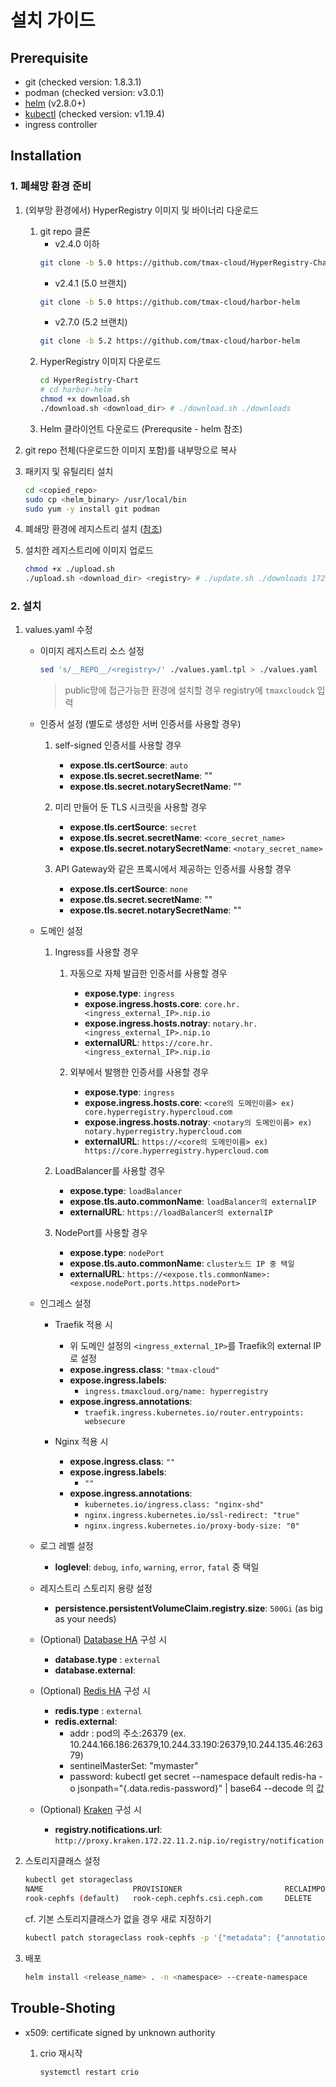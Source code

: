 # 설치 가이드

## Prerequisite

- git (checked version: 1.8.3.1)
- podman (checked version: v3.0.1)
- [helm](https://helm.sh/docs/intro/install/) (v2.8.0+)
- [kubectl](https://kubernetes.io/ko/docs/tasks/tools/install-kubectl-linux/) (checked version: v1.19.4)
- ingress controller

## Installation

### 1. 폐쇄망 환경 준비

1. (외부망 환경에서) HyperRegistry 이미지 및 바이너리 다운로드

   1. git repo 클론
      * v2.4.0 이하
      ```bash
      git clone -b 5.0 https://github.com/tmax-cloud/HyperRegistry-Chart
      ```
      * v2.4.1 (5.0 브랜치)
      ```bash
      git clone -b 5.0 https://github.com/tmax-cloud/harbor-helm
      ```
      * v2.7.0 (5.2 브랜치)
      ```bash
      git clone -b 5.2 https://github.com/tmax-cloud/harbor-helm
      ```
   2. HyperRegistry 이미지 다운로드
      ```bash
      cd HyperRegistry-Chart
      # cd harbor-helm
      chmod +x download.sh
      ./download.sh <download_dir> # ./download.sh ./downloads
      ```
   3. Helm 클라이언트 다운로드 (Prerequsite - helm 참조)

2. git repo 전체(다운로드한 이미지 포함)를 내부망으로 복사

3. 패키지 및 유틸리티 설치
   
   ```bash
   cd <copied_repo>
   sudo cp <helm_binary> /usr/local/bin
   sudo yum -y install git podman
   ```

4. 폐쇄망 환경에 레지스트리 설치 ([참조](https://github.com/tmax-cloud/install-registry/tree/5.0))

5. 설치한 레지스트리에 이미지 업로드

   ```bash
   chmod +x ./upload.sh
   ./upload.sh <download_dir> <registry> # ./update.sh ./downloads 172.22.11.2:5000
   ```

### 2. 설치

1. values.yaml 수정
   
   - 이미지 레지스트리 소스 설정
     
      ```bash
      sed 's/__REPO__/<registry>/' ./values.yaml.tpl > ./values.yaml
      ```
        > public망에 접근가능한 환경에 설치할 경우 registry에 `tmaxcloudck` 입력

   - 인증서 설정 (별도로 생성한 서버 인증서를 사용할 경우)

       1. self-signed 인증서를 사용할 경우
          - **expose.tls.certSource**: `auto`
          - **expose.tls.secret.secretName**: ""
          - **expose.tls.secret.notarySecretName**: ""

       2. 미리 만들어 둔 TLS 시크릿을 사용할 경우
          - **expose.tls.certSource**: `secret`
          - **expose.tls.secret.secretName**: `<core_secret_name>`
          - **expose.tls.secret.notarySecretName**: `<notary_secret_name>`

       3. API Gateway와 같은 프록시에서 제공하는 인증서를 사용할 경우
          - **expose.tls.certSource**: `none`
          - **expose.tls.secret.secretName**: ""
          - **expose.tls.secret.notarySecretName**: ""
     
   - 도메인 설정

       1. Ingress를 사용할 경우
          1. 자동으로 자체 발급한 인증서를 사용할 경우 
             - **expose.type**: `ingress`
             - **expose.ingress.hosts.core**: `core.hr.<ingress_external_IP>.nip.io`
             - **expose.ingress.hosts.notray**: `notary.hr.<ingress_external_IP>.nip.io`
             - **externalURL**: `https://core.hr.<ingress_external_IP>.nip.io`
           
          2. 외부에서 발행한 인증서를 사용할 경우
             - **expose.type**: `ingress`
             - **expose.ingress.hosts.core**: `<core의 도메인이름> ex) core.hyperregistry.hypercloud.com`
             - **expose.ingress.hosts.notray**: `<notary의 도메인이름> ex) notary.hyperregistry.hypercloud.com`
             - **externalURL**: `https://<core의 도메인이름> ex) https://core.hyperregistry.hypercloud.com`
           
       2. LoadBalancer를 사용할 경우
          - **expose.type**: `loadBalancer`
          - **expose.tls.auto.commonName**: `loadBalancer의 externalIP`
          - **externalURL**: `https://loadBalancer의 externalIP`

       3. NodePort를 사용할 경우
          - **expose.type**: `nodePort`
          - **expose.tls.auto.commonName**: `cluster노드 IP 중 택일`
          - **externalURL**: `https://<expose.tls.commonName>:<expose.nodePort.ports.https.nodePort>`

   - 인그레스 설정 
       
     - Traefik 적용 시
      
       - 위 도메인 설정의 `<ingress_external_IP>`를 Traefik의 external IP로 설정
       - **expose.ingress.class**: `"tmax-cloud"`
       - **expose.ingress.labels**:
         - `ingress.tmaxcloud.org/name: hyperregistry`
       - **expose.ingress.annotations**: 
         - `traefik.ingress.kubernetes.io/router.entrypoints: websecure`

     - Nginx 적용 시

         - **expose.ingress.class**: `""`
         - **expose.ingress.labels**:
           - `""`
         - **expose.ingress.annotations**:
           - `kubernetes.io/ingress.class: "nginx-shd"`
           - `nginx.ingress.kubernetes.io/ssl-redirect: "true"`
           - `nginx.ingress.kubernetes.io/proxy-body-size: "0"`

   - 로그 레벨 설정
     - **loglevel**: `debug`, `info`, `warning`, `error`, `fatal` 중 택일

   - 레지스트리 스토리지 용량 설정
     - **persistence.persistentVolumeClaim.registry.size**: `500Gi` (as big as your needs)
     
   - (Optional) [Database HA](https://github.com/tmax-cloud/harbor-helm/blob/5.0/docs/postgres.md) 구성 시
     - **database.type** : `external`
     - **database.external**: 

   - (Optional) [Redis HA](https://github.com/tmax-cloud/harbor-helm/blob/5.0/docs/redis.md) 구성 시
     - **redis.type** : `external`
     - **redis.external**: 
       - addr : pod의 주소:26379 (ex. 10.244.166.186:26379,10.244.33.190:26379,10.244.135.46:26379)
       - sentinelMasterSet: "mymaster"
       - password: kubectl get secret --namespace default redis-ha -o jsonpath="{.data.redis-password}" | base64 --decode 의 값

   - (Optional) [Kraken](https://github.com/tmax-cloud/harbor-helm/blob/5.0/docs/kraken.md) 구성 시
     - **registry.notifications.url**: `http://proxy.kraken.172.22.11.2.nip.io/registry/notification`

3. 스토리지클래스 설정

   ```bash
   kubectl get storageclass
   NAME                    PROVISIONER                       RECLAIMPOLICY      VOLUMEBINDINGMODE   ALLOWVOLUMEEXPANSION   AGE              AGE
   rook-cephfs (default)   rook-ceph.cephfs.csi.ceph.com     DELETE             Immediate           true                   1d
   ```

   cf. 기본 스토리지클래스가 없을 경우 새로 지정하기

   ```bash
   kubectl patch storageclass rook-cephfs -p '{"metadata": {"annotations":{"storageclass.kubernetes.io/is-default-class":"true"}}}'
   ```

4. 배포

   ```bash
   helm install <release_name> . -n <namespace> --create-namespace
   ```

## Trouble-Shoting

- x509: certificate signed by unknown authority

  1.  crio 재시작

      ```bash
      systemctl restart crio
      ```
